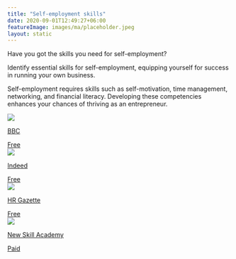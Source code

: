 ```yaml
---
title: "Self-employment skills"
date: 2020-09-01T12:49:27+06:00
featureImage: images/ma/placeholder.jpeg
layout: static
---
```


Have you got the skills you need for self-employment?

Identify essential skills for self-employment, equipping yourself for success in running your own business.

Self-employment requires skills such as self-motivation, time management, networking, and financial literacy. Developing these competencies enhances your chances of thriving as an entrepreneur.

<a class="ma-link" href="https://www.bbc.co.uk/teach/skillswise/self-employment/zj9hjhv"><div class="ma-card ma-card-Learning"><div class="ma-icon"><img src ="/images/icon-check.png"/></div><div class="ma-name"><p>BBC</p></div><div class="ma-paid-text"><span>Free </span></div></div></a><a class="ma-link" href="https://uk.indeed.com/career-advice/cvs-cover-letters/self-employed-resume-skills"><div class="ma-card ma-card-Learning"><div class="ma-icon"><img src ="/images/icon-check.png"/></div><div class="ma-name"><p>Indeed</p></div><div class="ma-paid-text"><span>Free </span></div></div></a><a class="ma-link" href="https://hr-gazette.com/basics-skills-needed-for-successful-self-employment/"><div class="ma-card ma-card-Learning"><div class="ma-icon"><img src ="/images/icon-check.png"/></div><div class="ma-name"><p>HR Gazette</p></div><div class="ma-paid-text"><span>Free </span></div></div></a><a class="ma-link" href="https://www.awin1.com/cread.php?awinmid=31125&awinaffid=1198638&ued=https%3A%2F%2Fnewskillsacademy.co.uk%2F"><div class="ma-card ma-card-Learning"><div class="ma-icon"><img src ="/images/icon-pound.png"/></div><div class="ma-name"><p>New Skill Academy</p></div><div class="ma-paid-text"><span>Paid</span></div></div></a>  

<br/><br/>






